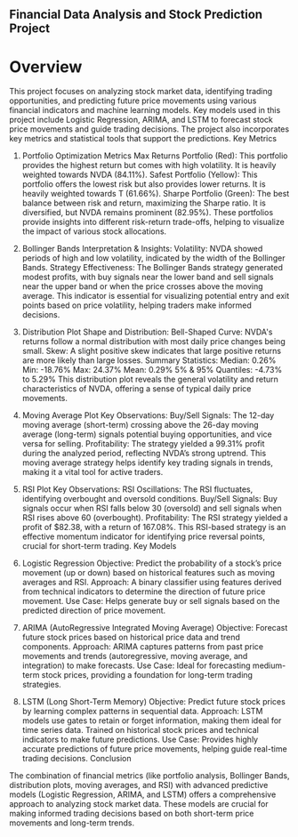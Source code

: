 ## Financial Data Analysis and Stock Prediction Project

# Overview

This project focuses on analyzing stock market data, identifying trading opportunities, and predicting future price movements using various financial indicators and machine learning models. Key models used in this project include Logistic Regression, ARIMA, and LSTM to forecast stock price movements and guide trading decisions. The project also incorporates key metrics and statistical tools that support the predictions.
Key Metrics

1. Portfolio Optimization Metrics
Max Returns Portfolio (Red): This portfolio provides the highest return but comes with high volatility. It is heavily weighted towards NVDA (84.11%).
Safest Portfolio (Yellow): This portfolio offers the lowest risk but also provides lower returns. It is heavily weighted towards T (61.66%).
Sharpe Portfolio (Green): The best balance between risk and return, maximizing the Sharpe ratio. It is diversified, but NVDA remains prominent (82.95%).
These portfolios provide insights into different risk-return trade-offs, helping to visualize the impact of various stock allocations.
2. Bollinger Bands
Interpretation & Insights:
Volatility: NVDA showed periods of high and low volatility, indicated by the width of the Bollinger Bands.
Strategy Effectiveness: The Bollinger Bands strategy generated modest profits, with buy signals near the lower band and sell signals near the upper band or when the price crosses above the moving average.
This indicator is essential for visualizing potential entry and exit points based on price volatility, helping traders make informed decisions.
3. Distribution Plot
Shape and Distribution:
Bell-Shaped Curve: NVDA's returns follow a normal distribution with most daily price changes being small.
Skew: A slight positive skew indicates that large positive returns are more likely than large losses.
Summary Statistics:
Median: 0.26%
Min: -18.76%
Max: 24.37%
Mean: 0.29%
5% & 95% Quantiles: -4.73% to 5.29%
This distribution plot reveals the general volatility and return characteristics of NVDA, offering a sense of typical daily price movements.
4. Moving Average Plot
Key Observations:
Buy/Sell Signals: The 12-day moving average (short-term) crossing above the 26-day moving average (long-term) signals potential buying opportunities, and vice versa for selling.
Profitability: The strategy yielded a 99.31% profit during the analyzed period, reflecting NVDA’s strong uptrend.
This moving average strategy helps identify key trading signals in trends, making it a vital tool for active traders.
5. RSI Plot
Key Observations:
RSI Oscillations: The RSI fluctuates, identifying overbought and oversold conditions.
Buy/Sell Signals: Buy signals occur when RSI falls below 30 (oversold) and sell signals when RSI rises above 60 (overbought).
Profitability: The RSI strategy yielded a profit of $82.38, with a return of 167.08%.
This RSI-based strategy is an effective momentum indicator for identifying price reversal points, crucial for short-term trading.
Key Models

1. Logistic Regression
Objective: Predict the probability of a stock’s price movement (up or down) based on historical features such as moving averages and RSI.
Approach: A binary classifier using features derived from technical indicators to determine the direction of future price movement.
Use Case: Helps generate buy or sell signals based on the predicted direction of price movement.
2. ARIMA (AutoRegressive Integrated Moving Average)
Objective: Forecast future stock prices based on historical price data and trend components.
Approach: ARIMA captures patterns from past price movements and trends (autoregressive, moving average, and integration) to make forecasts.
Use Case: Ideal for forecasting medium-term stock prices, providing a foundation for long-term trading strategies.
3. LSTM (Long Short-Term Memory)
Objective: Predict future stock prices by learning complex patterns in sequential data.
Approach: LSTM models use gates to retain or forget information, making them ideal for time series data. Trained on historical stock prices and technical indicators to make future predictions.
Use Case: Provides highly accurate predictions of future price movements, helping guide real-time trading decisions.
Conclusion

The combination of financial metrics (like portfolio analysis, Bollinger Bands, distribution plots, moving averages, and RSI) with advanced predictive models (Logistic Regression, ARIMA, and LSTM) offers a comprehensive approach to analyzing stock market data. These models are crucial for making informed trading decisions based on both short-term price movements and long-term trends.
